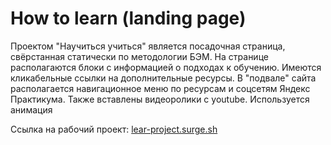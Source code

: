 <h1>How to learn (landing page)</h1>
<p>Проектом "Научиться учиться" является посадочная страница, свёрстанная статически по методологии БЭМ. На странице располагаются блоки с информацией о подходах к обучению. Имеются кликабельные ссылки на дополнительные ресурсы. В "подвале" сайта располагается навигационное меню по ресурсам и соцсетям Яндекс Практикума.
Также вставлены видеоролики с youtube. Используется анимация</p>

Ссылка на рабочий проект: [lear-project.surge.sh](lear-project.surge.sh)
